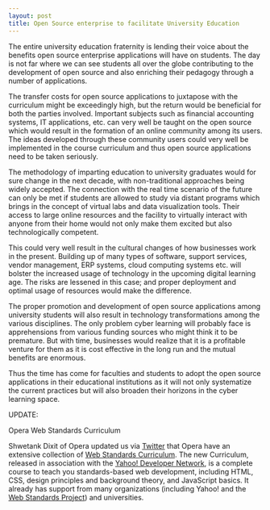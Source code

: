 ```yaml
---
layout: post
title: Open Source enterprise to facilitate University Education
---
```


The entire university education fraternity is lending their voice about the benefits open source enterprise applications will have on students. The day is not far where we can see students all over the globe contributing to the development of open source and also enriching their pedagogy through a number of applications. 

The transfer costs for open source applications to juxtapose with the curriculum might be exceedingly high, but the return would be beneficial for both the parties involved. Important subjects such as financial accounting systems, IT applications, etc. can very well be taught on the open source which would result in the formation of an online community among its users. The ideas developed through these community users could very well be implemented in the course curriculum and thus open source applications need to be taken seriously. 

The methodology of imparting education to university graduates would for sure change in the next decade, with non-traditional approaches being widely accepted. The connection with the real time scenario of the future can only be met if students are allowed to study via distant programs which brings in the concept of virtual labs and data visualization tools. Their access to large online resources and the facility to virtually interact with anyone from their home would not only make them excited but also technologically competent. 

This could very well result in the cultural changes of how businesses work in the present. Building up of many types of software, support services, vendor management, ERP systems, cloud computing systems etc. will bolster the increased usage of technology in the upcoming digital learning age. The risks are lessened in this case; and proper deployment and optimal usage of resources would make the difference. 

The proper promotion and development of open source applications among university students will also result in technology transformations among the various disciplines. The only problem cyber learning will probably face is apprehensions from various funding sources who might think it to be premature. But with time, businesses would realize that it is a profitable venture for them as it is cost effective in the long run and the mutual benefits are enormous.

Thus the time has come for faculties and students to adopt the open source applications in their educational institutions as it will not only systematize the current practices but will also broaden their horizons in the cyber learning space.

UPDATE:

Opera Web Standards Curriculum

Shwetank Dixit of Opera updated us via <a href="http://twitter.com/shwetank">Twitter</a> that Opera have an extensive collection of <a href="http://www.opera.com/wsc/">Web Standards Curriculum</a>. The new Curriculum, released in association with the <a href="http://developer.yahoo.com/">Yahoo! Developer Network</a>, is a complete course to teach you standards-based web development, including HTML, CSS, design principles and background theory, and JavaScript basics. It already has support from many organizations (including Yahoo! and the <a href="http://www.webstandards.org/">Web Standards Project</a>) and universities.
